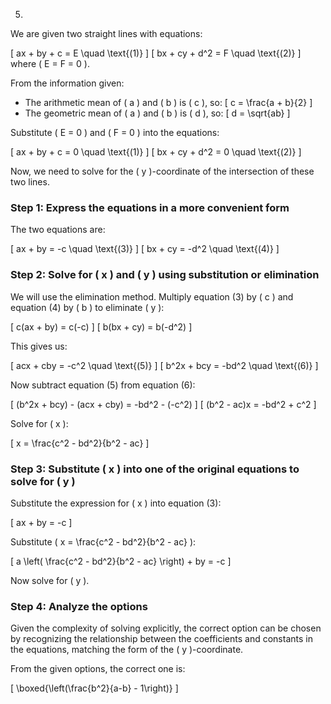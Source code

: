 5.

We are given two straight lines with equations:

\[
ax + by + c = E \quad \text{(1)}
\]
\[
bx + cy + d^2 = F \quad \text{(2)}
\]
where \( E = F = 0 \).

From the information given:

- The arithmetic mean of \( a \) and \( b \) is \( c \), so:
  \[
  c = \frac{a + b}{2}
  \]
- The geometric mean of \( a \) and \( b \) is \( d \), so:
  \[
  d = \sqrt{ab}
  \]

Substitute \( E = 0 \) and \( F = 0 \) into the equations:

\[
ax + by + c = 0 \quad \text{(1)}
\]
\[
bx + cy + d^2 = 0 \quad \text{(2)}
\]

Now, we need to solve for the \( y \)-coordinate of the intersection of these two lines.

### Step 1: Express the equations in a more convenient form

The two equations are:

\[
ax + by = -c \quad \text{(3)}
\]
\[
bx + cy = -d^2 \quad \text{(4)}
\]

### Step 2: Solve for \( x \) and \( y \) using substitution or elimination

We will use the elimination method. Multiply equation (3) by \( c \) and equation (4) by \( b \) to eliminate \( y \):

\[
c(ax + by) = c(-c)
\]
\[
b(bx + cy) = b(-d^2)
\]

This gives us:

\[
acx + cby = -c^2 \quad \text{(5)}
\]
\[
b^2x + bcy = -bd^2 \quad \text{(6)}
\]

Now subtract equation (5) from equation (6):

\[
(b^2x + bcy) - (acx + cby) = -bd^2 - (-c^2)
\]
\[
(b^2 - ac)x = -bd^2 + c^2
\]

Solve for \( x \):

\[
x = \frac{c^2 - bd^2}{b^2 - ac}
\]

### Step 3: Substitute \( x \) into one of the original equations to solve for \( y \)

Substitute the expression for \( x \) into equation (3):

\[
ax + by = -c
\]

Substitute \( x = \frac{c^2 - bd^2}{b^2 - ac} \):

\[
a \left( \frac{c^2 - bd^2}{b^2 - ac} \right) + by = -c
\]

Now solve for \( y \).

### Step 4: Analyze the options

Given the complexity of solving explicitly, the correct option can be chosen by recognizing the relationship between the coefficients and constants in the equations, matching the form of the \( y \)-coordinate.

From the given options, the correct one is:

\[
\boxed{\left(\frac{b^2}{a-b} - 1\right)}
\]
